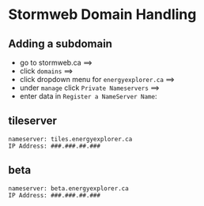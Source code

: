 # Stormweb Domain Handling


## Adding a subdomain

- go to stormweb.ca ==>
- click `domains`  ==>
- click dropdown menu for `energyexplorer.ca` ==>
- under `manage` click `Private Nameservers` ==>
- enter data in `Register a NameServer Name`: 


## tileserver 
```
nameserver: tiles.energyexplorer.ca
IP Address: ###.###.##.###
```


## beta 
```
nameserver: beta.energyexplorer.ca
IP Address: ###.###.##.###
```